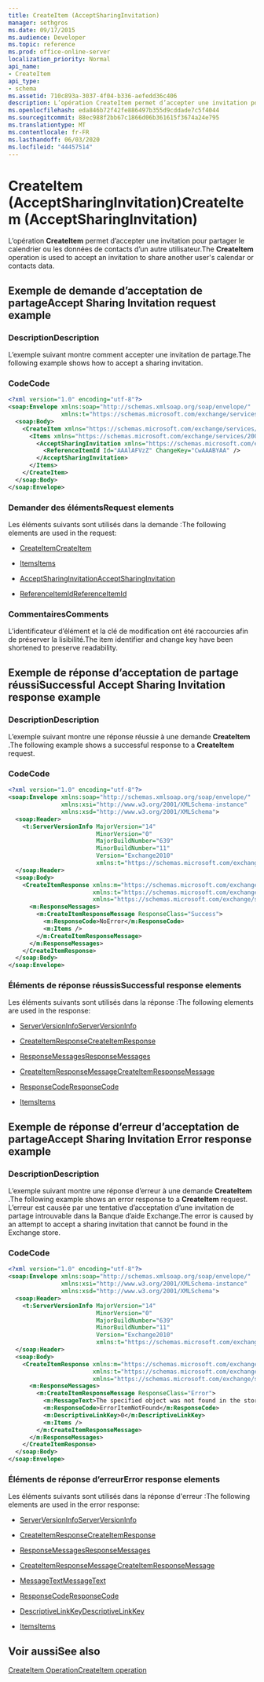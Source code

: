 ```yaml
---
title: CreateItem (AcceptSharingInvitation)
manager: sethgros
ms.date: 09/17/2015
ms.audience: Developer
ms.topic: reference
ms.prod: office-online-server
localization_priority: Normal
api_name:
- CreateItem
api_type:
- schema
ms.assetid: 710c893a-3037-4f04-b336-aefedd36c406
description: L’opération CreateItem permet d’accepter une invitation pour partager le calendrier ou les données de contacts d’un autre utilisateur.
ms.openlocfilehash: eda846b72f42fe886497b355d9cddade7c5f4044
ms.sourcegitcommit: 88ec988f2bb67c1866d06b361615f3674a24e795
ms.translationtype: MT
ms.contentlocale: fr-FR
ms.lasthandoff: 06/03/2020
ms.locfileid: "44457514"
---
```

# <a name="createitem-acceptsharinginvitation"></a><span data-ttu-id="8113f-103">CreateItem (AcceptSharingInvitation)</span><span class="sxs-lookup"><span data-stu-id="8113f-103">CreateItem (AcceptSharingInvitation)</span></span>

<span data-ttu-id="8113f-104">L’opération **CreateItem** permet d’accepter une invitation pour partager le calendrier ou les données de contacts d’un autre utilisateur.</span><span class="sxs-lookup"><span data-stu-id="8113f-104">The **CreateItem** operation is used to accept an invitation to share another user's calendar or contacts data.</span></span> 
  
## <a name="accept-sharing-invitation-request-example"></a><span data-ttu-id="8113f-105">Exemple de demande d’acceptation de partage</span><span class="sxs-lookup"><span data-stu-id="8113f-105">Accept Sharing Invitation request example</span></span>

### <a name="description"></a><span data-ttu-id="8113f-106">Description</span><span class="sxs-lookup"><span data-stu-id="8113f-106">Description</span></span>

<span data-ttu-id="8113f-107">L’exemple suivant montre comment accepter une invitation de partage.</span><span class="sxs-lookup"><span data-stu-id="8113f-107">The following example shows how to accept a sharing invitation.</span></span>
  
### <a name="code"></a><span data-ttu-id="8113f-108">Code</span><span class="sxs-lookup"><span data-stu-id="8113f-108">Code</span></span>

```XML
<?xml version="1.0" encoding="utf-8"?>
<soap:Envelope xmlns:soap="http://schemas.xmlsoap.org/soap/envelope/"
               xmlns:t="https://schemas.microsoft.com/exchange/services/2006/types">
  <soap:Body>
    <CreateItem xmlns="https://schemas.microsoft.com/exchange/services/2006/messages">
      <Items xmlns="https://schemas.microsoft.com/exchange/services/2006/messages">
        <AcceptSharingInvitation xmlns="https://schemas.microsoft.com/exchange/services/2006/types">
          <ReferenceItemId Id="AAAlAFVzZ" ChangeKey="CwAAABYAA" />
        </AcceptSharingInvitation>
      </Items>
    </CreateItem>
  </soap:Body>
</soap:Envelope>
```

### <a name="request-elements"></a><span data-ttu-id="8113f-109">Demander des éléments</span><span class="sxs-lookup"><span data-stu-id="8113f-109">Request elements</span></span>

<span data-ttu-id="8113f-110">Les éléments suivants sont utilisés dans la demande :</span><span class="sxs-lookup"><span data-stu-id="8113f-110">The following elements are used in the request:</span></span>
  
- [<span data-ttu-id="8113f-111">CreateItem</span><span class="sxs-lookup"><span data-stu-id="8113f-111">CreateItem</span></span>](createitem.md)
    
- [<span data-ttu-id="8113f-112">Items</span><span class="sxs-lookup"><span data-stu-id="8113f-112">Items</span></span>](items.md)
    
- [<span data-ttu-id="8113f-113">AcceptSharingInvitation</span><span class="sxs-lookup"><span data-stu-id="8113f-113">AcceptSharingInvitation</span></span>](acceptsharinginvitation.md)
    
- [<span data-ttu-id="8113f-114">ReferenceItemId</span><span class="sxs-lookup"><span data-stu-id="8113f-114">ReferenceItemId</span></span>](referenceitemid.md)
    
### <a name="comments"></a><span data-ttu-id="8113f-115">Commentaires</span><span class="sxs-lookup"><span data-stu-id="8113f-115">Comments</span></span>

<span data-ttu-id="8113f-116">L’identificateur d’élément et la clé de modification ont été raccourcies afin de préserver la lisibilité.</span><span class="sxs-lookup"><span data-stu-id="8113f-116">The item identifier and change key have been shortened to preserve readability.</span></span>
  
## <a name="successful-accept-sharing-invitation-response-example"></a><span data-ttu-id="8113f-117">Exemple de réponse d’acceptation de partage réussi</span><span class="sxs-lookup"><span data-stu-id="8113f-117">Successful Accept Sharing Invitation response example</span></span>

### <a name="description"></a><span data-ttu-id="8113f-118">Description</span><span class="sxs-lookup"><span data-stu-id="8113f-118">Description</span></span>

<span data-ttu-id="8113f-119">L’exemple suivant montre une réponse réussie à une demande **CreateItem** .</span><span class="sxs-lookup"><span data-stu-id="8113f-119">The following example shows a successful response to a **CreateItem** request.</span></span> 
  
### <a name="code"></a><span data-ttu-id="8113f-120">Code</span><span class="sxs-lookup"><span data-stu-id="8113f-120">Code</span></span>

```XML
<?xml version="1.0" encoding="utf-8"?>
<soap:Envelope xmlns:soap="http://schemas.xmlsoap.org/soap/envelope/" 
               xmlns:xsi="http://www.w3.org/2001/XMLSchema-instance" 
               xmlns:xsd="http://www.w3.org/2001/XMLSchema">
  <soap:Header>
    <t:ServerVersionInfo MajorVersion="14" 
                         MinorVersion="0" 
                         MajorBuildNumber="639" 
                         MinorBuildNumber="11" 
                         Version="Exchange2010" 
                         xmlns:t="https://schemas.microsoft.com/exchange/services/2006/types" />
  </soap:Header>
  <soap:Body>
    <CreateItemResponse xmlns:m="https://schemas.microsoft.com/exchange/services/2006/messages" 
                        xmlns:t="https://schemas.microsoft.com/exchange/services/2006/types" 
                        xmlns="https://schemas.microsoft.com/exchange/services/2006/messages">
      <m:ResponseMessages>
        <m:CreateItemResponseMessage ResponseClass="Success">
          <m:ResponseCode>NoError</m:ResponseCode>
          <m:Items />
        </m:CreateItemResponseMessage>
      </m:ResponseMessages>
    </CreateItemResponse>
  </soap:Body>
</soap:Envelope>
```

### <a name="successful-response-elements"></a><span data-ttu-id="8113f-121">Éléments de réponse réussis</span><span class="sxs-lookup"><span data-stu-id="8113f-121">Successful response elements</span></span>

<span data-ttu-id="8113f-122">Les éléments suivants sont utilisés dans la réponse :</span><span class="sxs-lookup"><span data-stu-id="8113f-122">The following elements are used in the response:</span></span>
  
- [<span data-ttu-id="8113f-123">ServerVersionInfo</span><span class="sxs-lookup"><span data-stu-id="8113f-123">ServerVersionInfo</span></span>](serverversioninfo.md)
    
- [<span data-ttu-id="8113f-124">CreateItemResponse</span><span class="sxs-lookup"><span data-stu-id="8113f-124">CreateItemResponse</span></span>](createitemresponse.md)
    
- [<span data-ttu-id="8113f-125">ResponseMessages</span><span class="sxs-lookup"><span data-stu-id="8113f-125">ResponseMessages</span></span>](responsemessages.md)
    
- [<span data-ttu-id="8113f-126">CreateItemResponseMessage</span><span class="sxs-lookup"><span data-stu-id="8113f-126">CreateItemResponseMessage</span></span>](createitemresponsemessage.md)
    
- [<span data-ttu-id="8113f-127">ResponseCode</span><span class="sxs-lookup"><span data-stu-id="8113f-127">ResponseCode</span></span>](responsecode.md)
    
- [<span data-ttu-id="8113f-128">Items</span><span class="sxs-lookup"><span data-stu-id="8113f-128">Items</span></span>](items.md)
    
## <a name="accept-sharing-invitation-error-response-example"></a><span data-ttu-id="8113f-129">Exemple de réponse d’erreur d’acceptation de partage</span><span class="sxs-lookup"><span data-stu-id="8113f-129">Accept Sharing Invitation Error response example</span></span>

### <a name="description"></a><span data-ttu-id="8113f-130">Description</span><span class="sxs-lookup"><span data-stu-id="8113f-130">Description</span></span>

<span data-ttu-id="8113f-131">L’exemple suivant montre une réponse d’erreur à une demande **CreateItem** .</span><span class="sxs-lookup"><span data-stu-id="8113f-131">The following example shows an error response to a **CreateItem** request.</span></span> <span data-ttu-id="8113f-132">L’erreur est causée par une tentative d’acceptation d’une invitation de partage introuvable dans la Banque d’aide Exchange.</span><span class="sxs-lookup"><span data-stu-id="8113f-132">The error is caused by an attempt to accept a sharing invitation that cannot be found in the Exchange store.</span></span> 
  
### <a name="code"></a><span data-ttu-id="8113f-133">Code</span><span class="sxs-lookup"><span data-stu-id="8113f-133">Code</span></span>

```XML
<?xml version="1.0" encoding="utf-8"?>
<soap:Envelope xmlns:soap="http://schemas.xmlsoap.org/soap/envelope/" 
               xmlns:xsi="http://www.w3.org/2001/XMLSchema-instance" 
               xmlns:xsd="http://www.w3.org/2001/XMLSchema">
  <soap:Header>
    <t:ServerVersionInfo MajorVersion="14" 
                         MinorVersion="0" 
                         MajorBuildNumber="639" 
                         MinorBuildNumber="11" 
                         Version="Exchange2010" 
                         xmlns:t="https://schemas.microsoft.com/exchange/services/2006/types" />
  </soap:Header>
  <soap:Body>
    <CreateItemResponse xmlns:m="https://schemas.microsoft.com/exchange/services/2006/messages" 
                        xmlns:t="https://schemas.microsoft.com/exchange/services/2006/types" 
                        xmlns="https://schemas.microsoft.com/exchange/services/2006/messages">
      <m:ResponseMessages>
        <m:CreateItemResponseMessage ResponseClass="Error">
          <m:MessageText>The specified object was not found in the store.</m:MessageText>
          <m:ResponseCode>ErrorItemNotFound</m:ResponseCode>
          <m:DescriptiveLinkKey>0</m:DescriptiveLinkKey>
          <m:Items />
        </m:CreateItemResponseMessage>
      </m:ResponseMessages>
    </CreateItemResponse>
  </soap:Body>
</soap:Envelope>
```

### <a name="error-response-elements"></a><span data-ttu-id="8113f-134">Éléments de réponse d’erreur</span><span class="sxs-lookup"><span data-stu-id="8113f-134">Error response elements</span></span>

<span data-ttu-id="8113f-135">Les éléments suivants sont utilisés dans la réponse d'erreur :</span><span class="sxs-lookup"><span data-stu-id="8113f-135">The following elements are used in the error response:</span></span>
  
- [<span data-ttu-id="8113f-136">ServerVersionInfo</span><span class="sxs-lookup"><span data-stu-id="8113f-136">ServerVersionInfo</span></span>](serverversioninfo.md)
    
- [<span data-ttu-id="8113f-137">CreateItemResponse</span><span class="sxs-lookup"><span data-stu-id="8113f-137">CreateItemResponse</span></span>](createitemresponse.md)
    
- [<span data-ttu-id="8113f-138">ResponseMessages</span><span class="sxs-lookup"><span data-stu-id="8113f-138">ResponseMessages</span></span>](responsemessages.md)
    
- [<span data-ttu-id="8113f-139">CreateItemResponseMessage</span><span class="sxs-lookup"><span data-stu-id="8113f-139">CreateItemResponseMessage</span></span>](createitemresponsemessage.md)
    
- [<span data-ttu-id="8113f-140">MessageText</span><span class="sxs-lookup"><span data-stu-id="8113f-140">MessageText</span></span>](messagetext.md)
    
- [<span data-ttu-id="8113f-141">ResponseCode</span><span class="sxs-lookup"><span data-stu-id="8113f-141">ResponseCode</span></span>](responsecode.md)
    
- [<span data-ttu-id="8113f-142">DescriptiveLinkKey</span><span class="sxs-lookup"><span data-stu-id="8113f-142">DescriptiveLinkKey</span></span>](descriptivelinkkey.md)
    
- [<span data-ttu-id="8113f-143">Items</span><span class="sxs-lookup"><span data-stu-id="8113f-143">Items</span></span>](items.md)
    
## <a name="see-also"></a><span data-ttu-id="8113f-144">Voir aussi</span><span class="sxs-lookup"><span data-stu-id="8113f-144">See also</span></span>



[<span data-ttu-id="8113f-145">CreateItem Operation</span><span class="sxs-lookup"><span data-stu-id="8113f-145">CreateItem operation</span></span>](createitem-operation.md)

